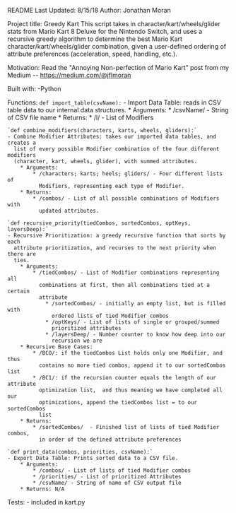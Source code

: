 README
    Last Updated: 8/15/18
    Author: Jonathan Moran

Project title: Greedy Kart
    This script takes in character/kart/wheels/glider stats from Mario Kart 8
    Deluxe for the Nintendo Switch, and uses a recursive greedy algorithm to
    determine the best Mario Kart character/kart/wheels/glider combination,
    given a user-defined ordering of attribute preferences (acceleration, speed,
    handling, etc.).

Motivation:
    Read the "Annoying Non-perfection of Mario Kart" post from my Medium --
    https://medium.com/@jflmoran

Built with:
    -Python

Functions:
    `def import_table(csvName):`
    - Import Data Table: reads in CSV table data to our internal data structures.
        * Arguments:
            * /csvName/ - String of CSV file name
        * Returns:
            * /l/ - List of Modifiers

    `def combine_modifiers(characters, karts, wheels, gliders):`
    - Combine Modifier Attributes: takes our imported data tables, and creates a
      list of every possible Modifier combination of the four different modifiers
      (character, kart, wheels, glider), with summed attributes.
        * Arguments:
            * /characters; karts; heels; gliders/ - Four different lists of
              Modifiers, representing each type of Modifier.
        * Returns:
            * /combos/ - List of all possible combinations of Modifiers with
              updated attributes.

    `def recursive_priority(tiedCombos, sortedCombos, optKeys, layersDeep):`
    - Recursive Prioritization: a greedy recursive function that sorts by each
      attribute prioritization, and recurses to the next priority when there are
      ties.
        * Arguments:
            * /tiedCombos/ - List of Modifier combinations representing all
              combinations at first, then all combinations tied at a certain
              attribute
                * /sortedCombos/ - initially an empty list, but is filled with
                  ordered lists of tied Modifier combos
                * /optKeys/ - List of lists of single or grouped/summed
                  prioritized attributes
                * /layersDeep/ - Number counter to know how deep into our
                  recursion we are
        * Recursive Base Cases:
            * /BCO/: if the tiedCombos List holds only one Modifier, and thus
              contains no more tied combos, append it to our sortedCombos list
            * /BC1/: if the recursion counter equals the length of our attribute
              optimization list,  and thus meaning we have completed all our
              optimizations, append the tiedCombos list = to our sortedCombos
              list
        * Returns:
            * /sortedCombos/  - Finished list of lists of tied Modifier combos,
              in order of the defined attribute preferences

    `def print_data(combos, priorities, csvName):`
    - Export Data Table: Prints sorted data to a CSV file.
        * Arguments:
            * /combos/ - List of lists of tied Modifier combos
            * /priorities/ - List of prioritized Attributes
            * /csvName/ - String of name of CSV output file
        * Returns: N/A

Tests:
    - included in kart.py
